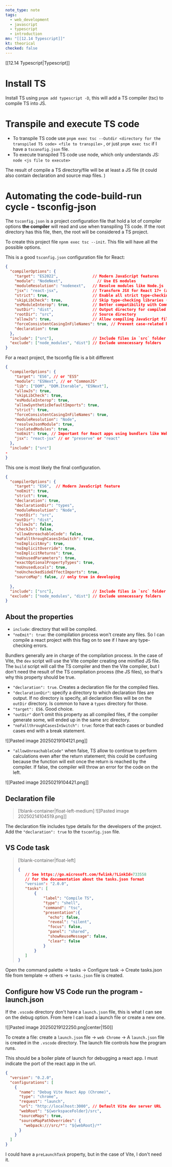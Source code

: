 ```yaml
---
note_type: note
tags:
  - web_development
  - javascript
  - typescript
  - introduction
mn: "[[12.14 Typescript]]"
kt: theorical
checked: false
---
```

[[12.14 Typescript|Typescript]]

# Install TS
Install TS using `pnpm add typescript -D`, this will add a TS compiler (tsc) to compile TS into JS. 

# Transpile and execute TS code
- To transpile TS code use `pnpm exec tsc --Outdir <directory for the transpiled TS code> <file to transpile>` , or just `pnpm exec tsc` if I have a `tsconofig.json` file. 
- To execute transpiled TS code use node, which only understands JS: `node <js file to execute>`

The result of compile a TS directory/file will be at least a JS file (it could also contain declaration and source map files. )


# Automating the code-build-run cycle -  tsconfig-json
The `tsconfig.json` is a project configuration file that hold a lot of compiler options **the compiler** will read and use when transpiling TS code. If the root directory has this file, then, the root will be considered a TS project. 

To create this project file `npnm exec tsc --init`. This file will have all the possible options. 

This is a good `tsconfig.json` configuration file for React:

```json
{
  "compilerOptions": {
    "target": "ES2022",               // Modern JavaScript features
    "module": "NodeNext",               // Use ES modules
    "moduleResolution": "nodenext",   // Resolve modules like Node.js
    "jsx": "react-jsx",               // Transform JSX for React 17+ (auto-imports React)
    "strict": true,                   // Enable all strict type-checking
    "skipLibCheck": true,             // Skip type-checking libraries (faster builds)
    "esModuleInterop": true,          // Better compatibility with CommonJS modules
    "outDir": "dist",                 // Output directory for compiled files
    "rootDir": "src",                 // Source directory
    "allowJs": true,                  // Allow compiling JavaScript files
    "forceConsistentCasingInFileNames": true, // Prevent case-related bugs
    "declaration": true  
  },
  "include": ["src"],                 // Include files in `src` folder
  "exclude": ["node_modules", "dist"] // Exclude unnecessary folders
}
```

For a react project, the tsconfig file is a bit different

```json
{
  "compilerOptions": {
    "target": "ES6", // or "ES5"
    "module": "ESNext", // or "CommonJS"
    "lib": ["DOM", "DOM.Iterable", "ESNext"],
    "allowJs": true,
    "skipLibCheck": true,
    "esModuleInterop": true,
    "allowSyntheticDefaultImports": true,
    "strict": true,
    "forceConsistentCasingInFileNames": true,
    "moduleResolution": "Node",
    "resolveJsonModule": true,
    "isolatedModules": true,
    "noEmit": true, // Important for React apps using bundlers like Webpack or Vite
    "jsx": "react-jsx" // or "preserve" or "react"
  },
  "include": ["src"]
- 
}
```

This one is most likely the final configuration. 

```json
{
  "compilerOptions": {
    "target": "ES6",  // Modern JavaScript feature
    "noEmit": true, 
    "strict": true,
    "declaration": true,
    "declarationDir": "types",
    "moduleResolution": "Node",
    "rootDir": "src",
    "outDir": "dist",
    "allowJs": false, 
    "checkJs": false,
    "allowUnreachableCode": false, 
    "noFallthroughCasesInSwitch": true,
    "noImplicitAny": true, 
    "noImplicitOverride": true, 
    "noImplicitReturns": true,
    "noUnusedParameters": true, 
    "exactOptionalPropertyTypes": true,
    "noUnusedLocals": true,
    "noUncheckedSideEffectImports": true,
    "sourceMap": false, // only true in developing
    
  },
  "include": ["src"],                 // Include files in `src` folder
  "exclude": ["node_modules", "dist"] // Exclude unnecessary folders
}
```

## About the properties
- `include`: directory that will be compiled. 
- `"noEmit": true`: the compilation process won't create any files. So I can compile a react project with this flag on to see if I have any type-checking errors. 

Bundlers generally are in charge of the compilation process. In the case of Vite, the `dev` script will use the Vite compiler creating one minified JS file. The `build` script will call the TS compiler and then the Vite compiler, but I don't need the result of the TS compilation process (the JS files), so that's why this property should be true. 

- `"declaration": true`. Creates a declaration file for the compiled files. 
- `"declarationDir"`: specify a directory to which declaration files are output. If no directory is specify, all declaration files will be on the `outDir` directory. Is common to have a `types` directory for those. 
- `"target": ES6`. Good choice. 
- `"outDir"` don't omit this property as all compiled files, if the compiler generate some, will ended up in the same src directory. 
- `"noFallthroughCasesInSwitch": true`: force that each cases or bundled cases end with a break statement. 

![[Pasted image 20250219104121.png]]
- `"allowUnreachableCode"` when false, TS allow to continue to perform calculations even after the return statement; this could be confusing because the function will exit once the return is reached by the compiler. If false, the compiler will throw an error for the code on the left. 

![[Pasted image 20250219104421.png]]
## Declaration file
>[!blank-container|float-left-medium]
>![[Pasted image 20250214104519.png]]

The declaration file includes type details for the developers of the project. Add the `"declaration": true` to the `tsconfig.json` file.

## VS Code task
>[!blank-container|float-left]
>```json
>{
>    // See https://go.microsoft.com/fwlink/?LinkId=733558
>    // for the documentation about the tasks.json format
>    "version": "2.0.0",
>    "tasks": [
>        {
>            "label": "Compile TS",
>            "type": "shell",
>            "command": "tsc",
>            "presentation":{
>              "echo": false, 
>              "reveal": "silent",
>              "focus": false,
>              "panel": "shared",
>              "showReuseMessage": false,
>              "clear": false
>            }
>        }
>    ]
>}
>```

Open the command palette -> tasks -> Configure task -> Create tasks.json file from template -> others -> `tasks.json` file is created.














## Configure how VS Code run the program - launch.json
If the `.vscode` directory don't have a `launch.json` file, this is what I can see on the debug option. From here I can load a launch file or create a new one. 

![[Pasted image 20250219122250.png|center|150]]

To create a file: create a `launch.json` file -> `web Chrome` -> A `launch.json` file is created in the `.vscode` directory. The launch file controls how the program runs. 

This should be a boiler plate of launch for debugging a react app. I must indicate the port of the react app in the url. 

```json
{
  "version": "0.2.0",
  "configurations": [
    {
      "name": "Debug Vite React App (Chrome)",
      "type": "chrome",
      "request": "launch",
      "url": "http://localhost:3000", // Default Vite dev server URL
      "webRoot": "${workspaceFolder}/src",
      "sourceMaps": true,
      "sourceMapPathOverrides": {
        "webpack:///src/*": "${webRoot}/*"
      }
    }
  ]
}
```
 
I could have a `preLaunchTask` property, but in the case of Vite, I don't need it. 